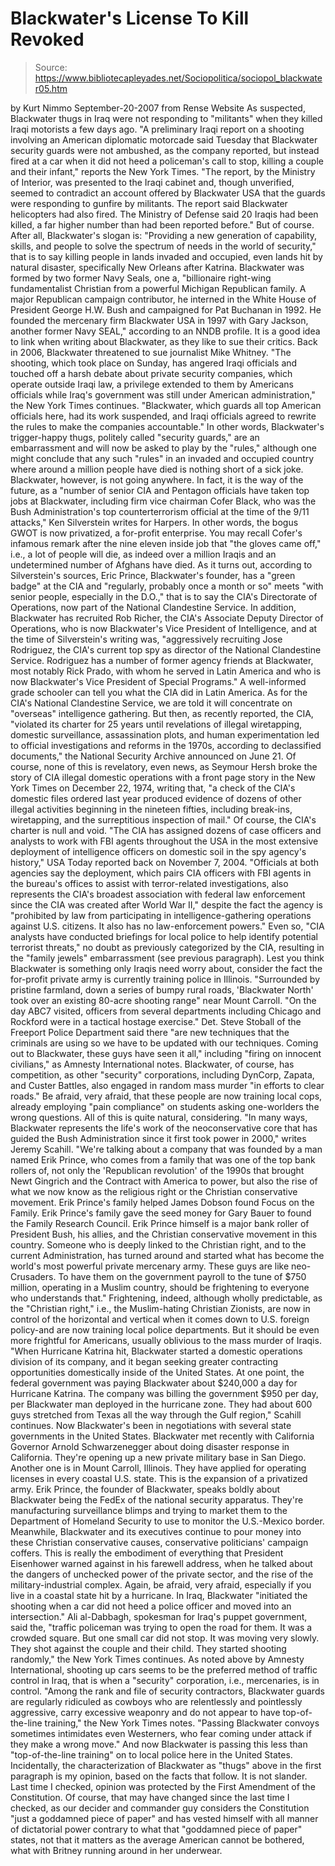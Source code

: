 # Blackwater's License To Kill Revoked

> Source: https://www.bibliotecapleyades.net/Sociopolitica/sociopol_blackwater05.htm

by Kurt Nimmo
September-20-2007
from
Rense Website
As suspected, Blackwater thugs in Iraq were not
responding to "militants" when they killed Iraqi motorists a few days ago.
"A preliminary Iraqi report on a shooting
involving an American diplomatic motorcade said Tuesday that Blackwater
security guards were not ambushed, as the company reported, but instead
fired at a car when it did not heed a policeman's call to stop, killing
a couple and their infant," reports the New York Times.
"The report, by the Ministry of Interior,
was presented to the Iraqi cabinet and, though unverified, seemed to
contradict an account offered by Blackwater USA that the guards were
responding to gunfire by militants. The report said Blackwater
helicopters had also fired. The Ministry of Defense said 20 Iraqis had
been killed, a far higher number than had been reported before."
But of course. After all, Blackwater's slogan
is: "Providing a new generation of capability, skills, and people to solve
the spectrum of needs in the world of security," that is to say killing
people in lands invaded and occupied, even lands hit by natural disaster,
specifically New Orleans after Katrina.
Blackwater was formed by two former Navy Seals, one a,
"billionaire right-wing fundamentalist
Christian from a powerful Michigan Republican family. A major Republican
campaign contributor, he interned in the White House of President George
H.W. Bush and campaigned for Pat Buchanan in 1992. He founded the
mercenary firm Blackwater USA in 1997 with Gary Jackson, another former
Navy SEAL," according to an NNDB profile.
It is a good idea to link when writing about
Blackwater, as they like to sue their critics.
Back in 2006, Blackwater threatened to sue
journalist Mike Whitney.
"The shooting, which took place on Sunday,
has angered Iraqi officials and touched off a harsh debate about private
security companies, which operate outside Iraqi law, a privilege
extended to them by Americans officials while Iraq's government was
still under American administration," the New York Times continues.
"Blackwater, which guards all top American
officials here, had its work suspended, and Iraqi officials agreed to
rewrite the rules to make the companies accountable."
In other words, Blackwater's trigger-happy
thugs, politely called "security guards," are an embarrassment and will now
be asked to play by the "rules," although one might conclude that any such
"rules" in an invaded and occupied country where around a million people
have died is nothing short of a sick joke.
Blackwater, however, is not going anywhere. In fact, it is the way of the
future, as a "number of senior CIA and Pentagon officials have taken top
jobs at Blackwater, including firm vice chairman Cofer Black, who was the
Bush Administration's top counterterrorism official at the time of the 9/11
attacks," Ken Silverstein writes for Harpers. In other words, the bogus GWOT
is now privatized, a for-profit enterprise.
You may recall Cofer's infamous remark after the
nine eleven inside job that "the gloves came off," i.e., a lot of people
will die, as indeed over a million Iraqis and an undetermined number of
Afghans have died.
As it turns out, according to Silverstein's sources, Eric Prince,
Blackwater's founder, has a "green badge" at the CIA and "regularly,
probably once a month or so" meets "with senior people, especially in the
D.O.," that is to say the CIA's Directorate of Operations, now part of the
National Clandestine Service.
In addition, Blackwater has recruited Rob
Richer, the CIA's Associate Deputy Director of Operations, who is now
Blackwater's Vice President of Intelligence, and at the time of
Silverstein's writing was,
"aggressively recruiting Jose Rodriguez, the
CIA's current top spy as director of the National Clandestine Service.
Rodriguez has a number of former agency friends at Blackwater, most
notably Rick Prado, with whom he served in Latin America and who is now
Blackwater's Vice President of Special Programs."
A well-informed grade schooler can tell you what
the CIA did in Latin America.
As for the CIA's National Clandestine Service, we are told it will
concentrate on "overseas" intelligence gathering.
But then, as recently reported, the CIA,
"violated its charter for 25 years until
revelations of illegal wiretapping, domestic surveillance, assassination
plots, and human experimentation led to official investigations and
reforms in the 1970s, according to declassified documents," the National
Security Archive announced on June 21.
Of course, none of this is revelatory, even
news, as Seymour Hersh broke the story of CIA illegal domestic operations
with a front page story in the New York Times on December 22, 1974, writing
that,
"a check of the CIA's domestic files ordered
last year produced evidence of dozens of other illegal activities
beginning in the nineteen fifties, including break-ins, wiretapping, and
the surreptitious inspection of mail."
Of course, the CIA's charter is null and void.
"The CIA has assigned dozens of case
officers and analysts to work with FBI agents throughout the USA in the
most extensive deployment of intelligence officers on domestic soil in
the spy agency's history," USA Today reported back on November 7, 2004.
"Officials at both agencies say the
deployment, which pairs CIA officers with FBI agents in the bureau's
offices to assist with terror-related investigations, also represents
the CIA's broadest association with federal law enforcement since the
CIA was created after World War II," despite the fact the agency is
"prohibited by law from participating in intelligence-gathering
operations against U.S. citizens. It also has no law-enforcement
powers."
Even so,
"CIA analysts have conducted briefings for
local police to help identify potential terrorist threats," no doubt as
previously categorized by the CIA, resulting in the "family jewels"
embarrassment (see previous paragraph).
Lest you think Blackwater is something only
Iraqis need worry about, consider the fact the for-profit private army is
currently training police in Illinois.
"Surrounded by pristine farmland, down a
series of bumpy rural roads, 'Blackwater North' took over an existing
80-acre shooting range" near Mount Carroll. "On the day ABC7 visited,
officers from several departments including Chicago and Rockford were in
a tactical hostage exercise."
Det. Steve Stoball of the Freeport Police
Department said there "are new techniques that the criminals are using so we
have to be updated with our techniques. Coming out to Blackwater, these guys
have seen it all," including "firing on innocent civilians," as Amnesty
International notes. Blackwater, of course, has competition, as other
"security" corporations, including DynCorp, Zapata, and Custer Battles, also
engaged in random mass murder "in efforts to clear roads."
Be afraid, very afraid, that these people are
now training local cops, already employing "pain compliance" on students
asking one-worlders the wrong questions.
All of this is quite natural, considering.
"In many ways, Blackwater represents the
life's work of the neoconservative core that has guided the Bush
Administration since it first took power in 2000," writes
Jeremy Scahill.
"We're talking about a company that was
founded by a man named Erik Prince, who comes from a family that was one
of the top bank rollers of, not only the 'Republican revolution' of the
1990s that brought Newt Gingrich and the Contract with America to power,
but also the rise of what we now know as the religious right or the
Christian conservative movement. Erik Prince's family helped James
Dobson found Focus on the Family. Erik Prince's family gave the seed
money for Gary Bauer to found the Family Research Council.
Erik Prince himself is a major bank roller
of President Bush, his allies, and the Christian conservative movement
in this country. Someone who is deeply linked to the Christian right,
and to the current Administration, has turned around and started what
has become the world's most powerful private mercenary army. These guys
are like neo-Crusaders. To have them on the government payroll to the
tune of $750 million, operating in a Muslim country, should be
frightening to everyone who understands that."
Frightening, indeed, although wholly
predictable, as the "Christian right," i.e., the Muslim-hating Christian
Zionists, are now in control of the horizontal and vertical when it comes
down to U.S. foreign policy-and are now training local police departments.
But it should be even more frightful for Americans, usually oblivious to the
mass murder of Iraqis.
"When Hurricane Katrina hit, Blackwater
started a domestic operations division of its company, and it began
seeking greater contracting opportunities domestically inside of the
United States. At one point, the federal government was paying
Blackwater about $240,000 a day for Hurricane Katrina. The company was
billing the government $950 per day, per Blackwater man deployed in the
hurricane zone. They had about 600 guys stretched from Texas all the way
through the Gulf region," Scahill continues.
Now Blackwater's been in negotiations with
several state governments in the United States. Blackwater met recently with
California Governor Arnold Schwarzenegger about doing disaster response in
California. They're opening up a new private military base in San Diego.
Another one is in Mount Carroll, Illinois. They have applied for operating
licenses in every coastal U.S. state. This is the expansion of a privatized
army.
Erik Prince, the founder of Blackwater, speaks boldly about
Blackwater being the FedEx of the national security apparatus. They're
manufacturing surveillance blimps and trying to market them to the
Department of Homeland Security to use to monitor the U.S.-Mexico border.
Meanwhile, Blackwater and its executives continue to pour money into these
Christian conservative causes, conservative politicians' campaign coffers.
This is really the embodiment of everything that
President Eisenhower warned against in his
farewell address, when he talked about the dangers of unchecked
power of the private sector, and the rise of the military-industrial
complex.
Again, be afraid, very afraid, especially if you live in a coastal state hit
by a hurricane. In Iraq, Blackwater "initiated the shooting when a car did
not heed a police officer and moved into an intersection."
Ali al-Dabbagh, spokesman for Iraq's puppet
government, said the,
"traffic policeman was trying to open the
road for them. It was a crowded square. But one small car did not stop.
It was moving very slowly. They shot against the couple and their child.
They started shooting randomly," the New York Times continues.
As noted above by Amnesty International,
shooting up cars seems to be the preferred method of traffic control in
Iraq, that is when a "security" corporation, i.e., mercenaries, is in
control.
"Among the rank and file of security
contractors, Blackwater guards are regularly ridiculed as cowboys who
are relentlessly and pointlessly aggressive, carry excessive weaponry
and do not appear to have top-of-the-line training," the New York Times
notes.
"Passing Blackwater convoys sometimes
intimidates even Westerners, who fear coming under attack if they make a
wrong move."
And now Blackwater is passing this less than
"top-of-the-line training" on to local police here in the United States.
Incidentally, the characterization of Blackwater as "thugs" above in the
first paragraph is my opinion, based on the facts that follow. It is not
slander. Last time I checked, opinion was protected by the First Amendment
of the Constitution.
Of course, that may have changed since the last time I checked, as our
decider and commander guy considers the Constitution "just a goddamned piece
of paper" and has vested himself with all manner of dictatorial power
contrary to what that "goddamned piece of paper" states, not that it matters
as the average American cannot be bothered, what with Britney running around
in her underwear.
